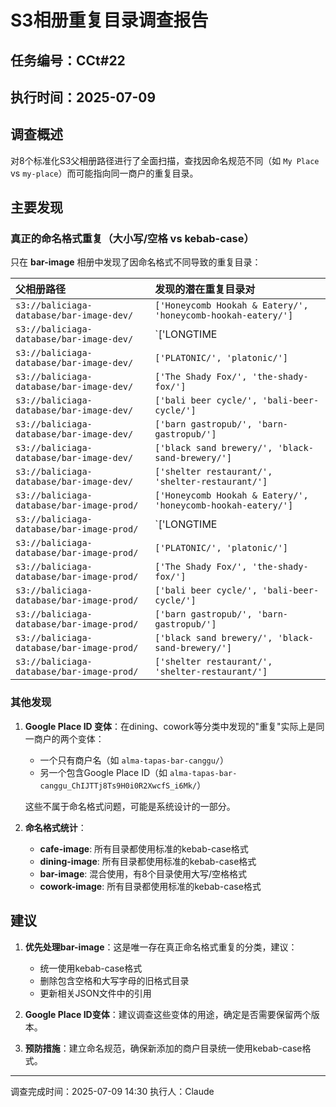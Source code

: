 # S3相册重复目录调查报告

## 任务编号：CCt#22
## 执行时间：2025-07-09

## 调查概述
对8个标准化S3父相册路径进行了全面扫描，查找因命名规范不同（如 `My Place` vs `my-place`）而可能指向同一商户的重复目录。

## 主要发现

### 真正的命名格式重复（大小写/空格 vs kebab-case）

只在 **bar-image** 相册中发现了因命名格式不同导致的重复目录：

| 父相册路径 | 发现的潜在重复目录对 |
| :--- | :--- |
| `s3://baliciaga-database/bar-image-dev/` | `['Honeycomb Hookah & Eatery/', 'honeycomb-hookah-eatery/']` |
| `s3://baliciaga-database/bar-image-dev/` | `['LONGTIME | Modern Asian Restaurant & Bar Bali/', 'longtime-modern-asian-restaurant-bar-bali/']` |
| `s3://baliciaga-database/bar-image-dev/` | `['PLATONIC/', 'platonic/']` |
| `s3://baliciaga-database/bar-image-dev/` | `['The Shady Fox/', 'the-shady-fox/']` |
| `s3://baliciaga-database/bar-image-dev/` | `['bali beer cycle/', 'bali-beer-cycle/']` |
| `s3://baliciaga-database/bar-image-dev/` | `['barn gastropub/', 'barn-gastropub/']` |
| `s3://baliciaga-database/bar-image-dev/` | `['black sand brewery/', 'black-sand-brewery/']` |
| `s3://baliciaga-database/bar-image-dev/` | `['shelter restaurant/', 'shelter-restaurant/']` |
| `s3://baliciaga-database/bar-image-prod/` | `['Honeycomb Hookah & Eatery/', 'honeycomb-hookah-eatery/']` |
| `s3://baliciaga-database/bar-image-prod/` | `['LONGTIME | Modern Asian Restaurant & Bar Bali/', 'longtime-modern-asian-restaurant-bar-bali/']` |
| `s3://baliciaga-database/bar-image-prod/` | `['PLATONIC/', 'platonic/']` |
| `s3://baliciaga-database/bar-image-prod/` | `['The Shady Fox/', 'the-shady-fox/']` |
| `s3://baliciaga-database/bar-image-prod/` | `['bali beer cycle/', 'bali-beer-cycle/']` |
| `s3://baliciaga-database/bar-image-prod/` | `['barn gastropub/', 'barn-gastropub/']` |
| `s3://baliciaga-database/bar-image-prod/` | `['black sand brewery/', 'black-sand-brewery/']` |
| `s3://baliciaga-database/bar-image-prod/` | `['shelter restaurant/', 'shelter-restaurant/']` |

### 其他发现

1. **Google Place ID 变体**：在dining、cowork等分类中发现的"重复"实际上是同一商户的两个变体：
   - 一个只有商户名（如 `alma-tapas-bar-canggu/`）
   - 另一个包含Google Place ID（如 `alma-tapas-bar-canggu_ChIJTTj8Ts9H0i0R2XwcfS_i6Mk/`）
   
   这些不属于命名格式问题，可能是系统设计的一部分。

2. **命名格式统计**：
   - **cafe-image**: 所有目录都使用标准的kebab-case格式
   - **dining-image**: 所有目录都使用标准的kebab-case格式
   - **bar-image**: 混合使用，有8个目录使用大写/空格格式
   - **cowork-image**: 所有目录都使用标准的kebab-case格式

## 建议

1. **优先处理bar-image**：这是唯一存在真正命名格式重复的分类，建议：
   - 统一使用kebab-case格式
   - 删除包含空格和大写字母的旧格式目录
   - 更新相关JSON文件中的引用

2. **Google Place ID变体**：建议调查这些变体的用途，确定是否需要保留两个版本。

3. **预防措施**：建立命名规范，确保新添加的商户目录统一使用kebab-case格式。

---
调查完成时间：2025-07-09 14:30
执行人：Claude